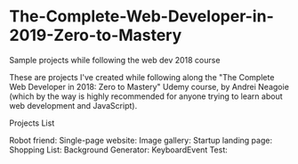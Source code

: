 # The-Complete-Web-Developer-in-2019-Zero-to-Mastery
Sample projects while following the web dev 2018 course 

These are projects I've created while following along the "The Complete Web Developer in 2018: Zero to Mastery" Udemy course, by Andrei Neagoie (which by the way is highly recommended for anyone trying to learn about web development and JavaScript).

Projects List

Robot friend:
Single-page website:
Image gallery:
Startup landing page:
Shopping List:
Background Generator:
KeyboardEvent Test:
